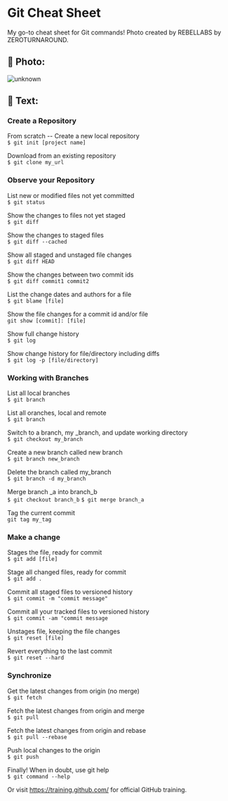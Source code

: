 # Git Cheat Sheet
My go-to cheat sheet for Git commands! Photo created by REBELLABS by ZEROTURNAROUND.

## 📸 Photo:

![unknown](https://user-images.githubusercontent.com/58148243/172987445-00ecdebf-bea7-4fb4-a0a5-2fb49029015f.jpeg)

## 💭 Text:

### Create a Repository

From scratch -- Create a new local repository
<br>
```$ git init [project name]```

Download from an existing repository
<br>
```$ git clone my_url```

### Observe your Repository
List new or modified files not yet committed
<br>
```$ git status```

Show the changes to files not yet staged
<br>
```$ git diff```

Show the changes to staged files
<br>
```$ git diff --cached```

Show all staged and unstaged file changes
<br>
```$ git diff HEAD```

Show the changes between two commit ids
<br>
```$ git diff commit1 commit2```

List the change dates and authors for a file
<br>
```$ git blame [file]```

Show the file changes for a commit id and/or file
<br>
```git show [commit]: [file]```

Show full change history
<br>
```$ git log```

Show change history for file/directory including diffs
<br>
```$ git log -p [file/directory]```

### Working with Branches
List all local branches
<br>
```$ git branch```

List all oranches, local and remote
<br>
```$ git branch```

Switch to a branch, my _branch, and update working directory
<br>
```$ git checkout my_branch```

Create a new branch called new branch
<br>
```$ git branch new_branch```

Delete the branch called my_branch
<br>
```$ git branch -d my_branch```

Merge branch _a into branch_b
<br>
```$ git checkout branch_b```
```$ git merge branch_a```

Tag the current commit
<br>
```git tag my_tag```

### Make a change
Stages the file, ready for commit
<br>
```$ git add [file]```

Stage all changed files, ready for commit
<br>
```$ git add .```

Commit all staged files to versioned history
<br>
```$ git commit -m "commit message"```

Commit all your tracked files to versioned history
<br>
```$ git commit -am "commit message```

Unstages file, keeping the file changes
<br>
```$ git reset [file]```

Revert everything to the last commit
<br>
```$ git reset --hard```

### Synchronize
Get the latest changes from origin (no merge)
<br>
```$ git fetch```

Fetch the latest changes from origin and merge
<br>
```$ git pull```

Fetch the latest changes from origin and rebase
<br>
```$ git pull --rebase```

Push local changes to the origin
<br>
```$ git push```

Finally!
When in doubt, use git help
<br>
```$ git command --help```

Or visit https://training.github.com/ for official GitHub training.
